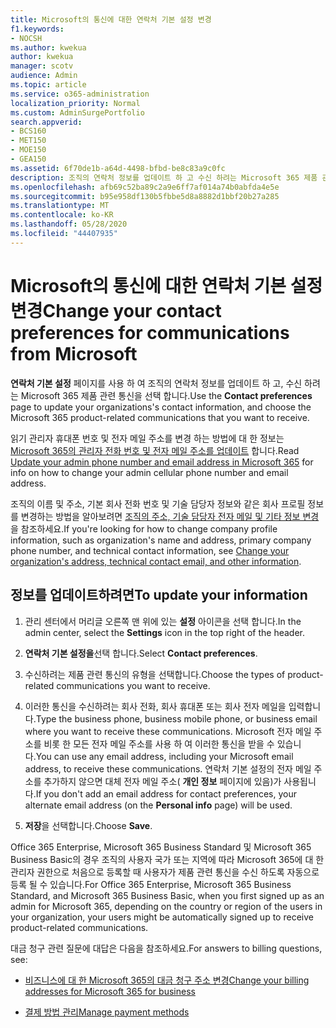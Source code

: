 ```yaml
---
title: Microsoft의 통신에 대한 연락처 기본 설정 변경
f1.keywords:
- NOCSH
ms.author: kwekua
author: kwekua
manager: scotv
audience: Admin
ms.topic: article
ms.service: o365-administration
localization_priority: Normal
ms.custom: AdminSurgePortfolio
search.appverid:
- BCS160
- MET150
- MOE150
- GEA150
ms.assetid: 6f70de1b-a64d-4498-bfbd-be8c83a9c0fc
description: 조직의 연락처 정보를 업데이트 하 고 수신 하려는 Microsoft 365 제품 관련 통신을 선택 합니다.
ms.openlocfilehash: afb69c52ba89c2a9e6ff7af014a74b0abfda4e5e
ms.sourcegitcommit: b95e958df130b5fbbe5d8a8882d1bbf20b27a285
ms.translationtype: MT
ms.contentlocale: ko-KR
ms.lasthandoff: 05/28/2020
ms.locfileid: "44407935"
---
```

# <a name="change-your-contact-preferences-for-communications-from-microsoft"></a><span data-ttu-id="77b9e-103">Microsoft의 통신에 대한 연락처 기본 설정 변경</span><span class="sxs-lookup"><span data-stu-id="77b9e-103">Change your contact preferences for communications from Microsoft</span></span>

<span data-ttu-id="77b9e-104">**연락처 기본 설정** 페이지를 사용 하 여 조직의 연락처 정보를 업데이트 하 고, 수신 하려는 Microsoft 365 제품 관련 통신을 선택 합니다.</span><span class="sxs-lookup"><span data-stu-id="77b9e-104">Use the **Contact preferences** page to update your organizations's contact information, and choose the Microsoft 365 product-related communications that you want to receive.</span></span>
  
<span data-ttu-id="77b9e-105">읽기 관리자 휴대폰 번호 및 전자 메일 주소를 변경 하는 방법에 대 한 정보는 [Microsoft 365의 관리자 전화 번호 및 전자 메일 주소를 업데이트](update-phone-number-and-email-address.md) 합니다.</span><span class="sxs-lookup"><span data-stu-id="77b9e-105">Read [Update your admin phone number and email address in Microsoft 365](update-phone-number-and-email-address.md) for info on how to change your admin cellular phone number and email address.</span></span>
  
<span data-ttu-id="77b9e-106">조직의 이름 및 주소, 기본 회사 전화 번호 및 기술 담당자 정보와 같은 회사 프로필 정보를 변경하는 방법을 알아보려면 [조직의 주소, 기술 담당자 전자 메일 및 기타 정보 변경](change-address-contact-and-more.md)을 참조하세요.</span><span class="sxs-lookup"><span data-stu-id="77b9e-106">If you're looking for how to change company profile information, such as organization's name and address, primary company phone number, and technical contact information, see [Change your organization's address, technical contact email, and other information](change-address-contact-and-more.md).</span></span>
  
## <a name="to-update-your-information"></a><span data-ttu-id="77b9e-107">정보를 업데이트하려면</span><span class="sxs-lookup"><span data-stu-id="77b9e-107">To update your information</span></span>
  
1. <span data-ttu-id="77b9e-108">관리 센터에서 머리글 오른쪽 맨 위에 있는 **설정** 아이콘을 선택 합니다.</span><span class="sxs-lookup"><span data-stu-id="77b9e-108">In the admin center, select the **Settings** icon in the top right of the header.</span></span>

2. <span data-ttu-id="77b9e-109">**연락처 기본 설정을**선택 합니다.</span><span class="sxs-lookup"><span data-stu-id="77b9e-109">Select **Contact preferences**.</span></span>

3. <span data-ttu-id="77b9e-110">수신하려는 제품 관련 통신의 유형을 선택합니다.</span><span class="sxs-lookup"><span data-stu-id="77b9e-110">Choose the types of product-related communications you want to receive.</span></span>

4. <span data-ttu-id="77b9e-111">이러한 통신을 수신하려는 회사 전화, 회사 휴대폰 또는 회사 전자 메일을 입력합니다.</span><span class="sxs-lookup"><span data-stu-id="77b9e-111">Type the business phone, business mobile phone, or business email where you want to receive these communications.</span></span>
    <span data-ttu-id="77b9e-112">Microsoft 전자 메일 주소를 비롯 한 모든 전자 메일 주소를 사용 하 여 이러한 통신을 받을 수 있습니다.</span><span class="sxs-lookup"><span data-stu-id="77b9e-112">You can use any email address, including your Microsoft email address, to receive these communications.</span></span> <span data-ttu-id="77b9e-113">연락처 기본 설정의 전자 메일 주소를 추가하지 않으면 대체 전자 메일 주소( **개인 정보** 페이지에 있음)가 사용됩니다.</span><span class="sxs-lookup"><span data-stu-id="77b9e-113">If you don't add an email address for contact preferences, your alternate email address (on the **Personal info** page) will be used.</span></span>

5. <span data-ttu-id="77b9e-114">**저장**을 선택합니다.</span><span class="sxs-lookup"><span data-stu-id="77b9e-114">Choose **Save**.</span></span>
  
<span data-ttu-id="77b9e-115">Office 365 Enterprise, Microsoft 365 Business Standard 및 Microsoft 365 Business Basic의 경우 조직의 사용자 국가 또는 지역에 따라 Microsoft 365에 대 한 관리자 권한으로 처음으로 등록할 때 사용자가 제품 관련 통신을 수신 하도록 자동으로 등록 될 수 있습니다.</span><span class="sxs-lookup"><span data-stu-id="77b9e-115">For Office 365 Enterprise, Microsoft 365 Business Standard, and Microsoft 365 Business Basic, when you first signed up as an admin for Microsoft 365, depending on the country or region of the users in your organization, your users might be automatically signed up to receive product-related communications.</span></span>
  
<span data-ttu-id="77b9e-116">대금 청구 관련 질문에 대답은 다음을 참조하세요.</span><span class="sxs-lookup"><span data-stu-id="77b9e-116">For answers to billing questions, see:</span></span>
  
- [<span data-ttu-id="77b9e-117">비즈니스에 대 한 Microsoft 365의 대금 청구 주소 변경</span><span class="sxs-lookup"><span data-stu-id="77b9e-117">Change your billing addresses for Microsoft 365 for business</span></span>](../../commerce/billing-and-payments/change-your-billing-addresses.md)

- [<span data-ttu-id="77b9e-118">결제 방법 관리</span><span class="sxs-lookup"><span data-stu-id="77b9e-118">Manage payment methods</span></span>](../../commerce/billing-and-payments/manage-payment-methods.md)

